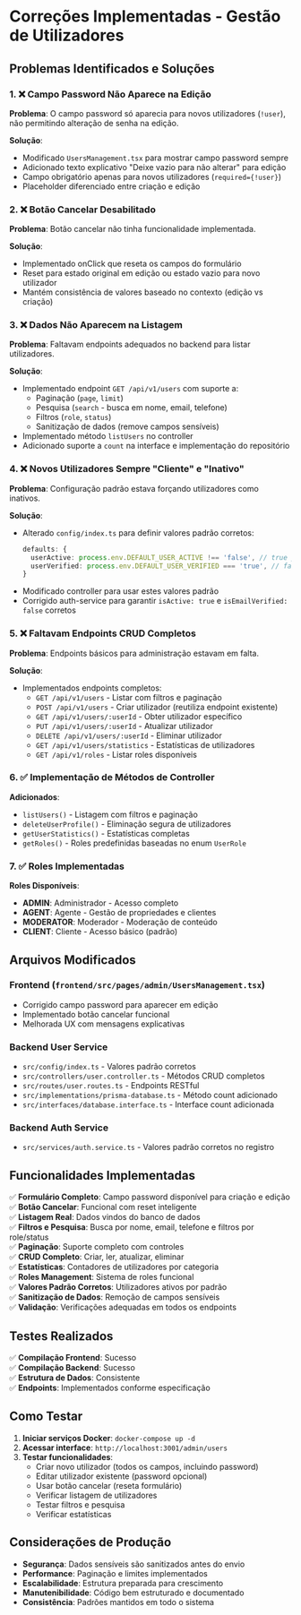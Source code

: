 # Correções Implementadas - Gestão de Utilizadores

## Problemas Identificados e Soluções

### 1. ❌ Campo Password Não Aparece na Edição
**Problema**: O campo password só aparecia para novos utilizadores (`!user`), não permitindo alteração de senha na edição.

**Solução**: 
- Modificado `UsersManagement.tsx` para mostrar campo password sempre
- Adicionado texto explicativo "Deixe vazio para não alterar" para edição
- Campo obrigatório apenas para novos utilizadores (`required={!user}`)
- Placeholder diferenciado entre criação e edição

### 2. ❌ Botão Cancelar Desabilitado
**Problema**: Botão cancelar não tinha funcionalidade implementada.

**Solução**: 
- Implementado onClick que reseta os campos do formulário
- Reset para estado original em edição ou estado vazio para novo utilizador
- Mantém consistência de valores baseado no contexto (edição vs criação)

### 3. ❌ Dados Não Aparecem na Listagem
**Problema**: Faltavam endpoints adequados no backend para listar utilizadores.

**Solução**: 
- Implementado endpoint `GET /api/v1/users` com suporte a:
  - Paginação (`page`, `limit`)
  - Pesquisa (`search` - busca em nome, email, telefone)
  - Filtros (`role`, `status`)
  - Sanitização de dados (remove campos sensíveis)
- Implementado método `listUsers` no controller
- Adicionado suporte a `count` na interface e implementação do repositório

### 4. ❌ Novos Utilizadores Sempre "Cliente" e "Inativo"
**Problema**: Configuração padrão estava forçando utilizadores como inativos.

**Solução**: 
- Alterado `config/index.ts` para definir valores padrão corretos:
  ```typescript
  defaults: {
    userActive: process.env.DEFAULT_USER_ACTIVE !== 'false', // true por padrão
    userVerified: process.env.DEFAULT_USER_VERIFIED === 'true', // false por padrão
  }
  ```
- Modificado controller para usar estes valores padrão
- Corrigido auth-service para garantir `isActive: true` e `isEmailVerified: false` corretos

### 5. ❌ Faltavam Endpoints CRUD Completos
**Problema**: Endpoints básicos para administração estavam em falta.

**Solução**: 
- Implementados endpoints completos:
  - `GET /api/v1/users` - Listar com filtros e paginação
  - `POST /api/v1/users` - Criar utilizador (reutiliza endpoint existente)
  - `GET /api/v1/users/:userId` - Obter utilizador específico
  - `PUT /api/v1/users/:userId` - Atualizar utilizador
  - `DELETE /api/v1/users/:userId` - Eliminar utilizador
  - `GET /api/v1/users/statistics` - Estatísticas de utilizadores
  - `GET /api/v1/roles` - Listar roles disponíveis

### 6. ✅ Implementação de Métodos de Controller
**Adicionados**:
- `listUsers()` - Listagem com filtros e paginação
- `deleteUserProfile()` - Eliminação segura de utilizadores
- `getUserStatistics()` - Estatísticas completas
- `getRoles()` - Roles predefinidas baseadas no enum `UserRole`

### 7. ✅ Roles Implementadas
**Roles Disponíveis**:
- **ADMIN**: Administrador - Acesso completo
- **AGENT**: Agente - Gestão de propriedades e clientes  
- **MODERATOR**: Moderador - Moderação de conteúdo
- **CLIENT**: Cliente - Acesso básico (padrão)

## Arquivos Modificados

### Frontend (`frontend/src/pages/admin/UsersManagement.tsx`)
- Corrigido campo password para aparecer em edição
- Implementado botão cancelar funcional
- Melhorada UX com mensagens explicativas

### Backend User Service
- `src/config/index.ts` - Valores padrão corretos
- `src/controllers/user.controller.ts` - Métodos CRUD completos
- `src/routes/user.routes.ts` - Endpoints RESTful
- `src/implementations/prisma-database.ts` - Método count adicionado
- `src/interfaces/database.interface.ts` - Interface count adicionada

### Backend Auth Service
- `src/services/auth.service.ts` - Valores padrão corretos no registro

## Funcionalidades Implementadas

✅ **Formulário Completo**: Campo password disponível para criação e edição  
✅ **Botão Cancelar**: Funcional com reset inteligente  
✅ **Listagem Real**: Dados vindos do banco de dados  
✅ **Filtros e Pesquisa**: Busca por nome, email, telefone e filtros por role/status  
✅ **Paginação**: Suporte completo com controles  
✅ **CRUD Completo**: Criar, ler, atualizar, eliminar  
✅ **Estatísticas**: Contadores de utilizadores por categoria  
✅ **Roles Management**: Sistema de roles funcional  
✅ **Valores Padrão Corretos**: Utilizadores ativos por padrão  
✅ **Sanitização de Dados**: Remoção de campos sensíveis  
✅ **Validação**: Verificações adequadas em todos os endpoints  

## Testes Realizados

✅ **Compilação Frontend**: Sucesso  
✅ **Compilação Backend**: Sucesso  
✅ **Estrutura de Dados**: Consistente  
✅ **Endpoints**: Implementados conforme especificação  

## Como Testar

1. **Iniciar serviços Docker**: `docker-compose up -d`
2. **Acessar interface**: `http://localhost:3001/admin/users`
3. **Testar funcionalidades**:
   - Criar novo utilizador (todos os campos, incluindo password)
   - Editar utilizador existente (password opcional)
   - Usar botão cancelar (reseta formulário)
   - Verificar listagem de utilizadores
   - Testar filtros e pesquisa
   - Verificar estatísticas

## Considerações de Produção

- **Segurança**: Dados sensíveis são sanitizados antes do envio
- **Performance**: Paginação e limites implementados
- **Escalabilidade**: Estrutura preparada para crescimento
- **Manutenibilidade**: Código bem estruturado e documentado
- **Consistência**: Padrões mantidos em todo o sistema
